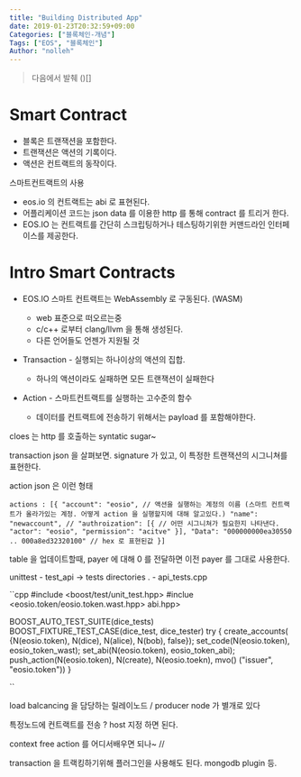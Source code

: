```yaml
---
title: "Building Distributed App"
date: 2019-01-23T20:32:59+09:00
Categories: ["블록체인-개념"]
Tags: ["EOS", "블록체인"]
Author: "nolleh"
---
```


> 다음에서 발췌 ()[]

# Smart Contract

- 블록은 트랜잭션을 포함한다.
- 트랜잭션은 액션의 기록이다.
- 액션은 컨트랙트의 동작이다.

스마트컨트랙트의 사용

- eos.io 의 컨트랙트는 abi 로 표현된다.
- 어플리케이션 코드는 json data 를 이용한 http 를 통해 contract 를 트리거 한다.
- EOS.IO 는 컨트랙트를 간단히 스크립팅하거나 테스팅하기위한 커맨드라인 인터페이스를 제공한다.

# Intro Smart Contracts

- EOS.IO 스마트 컨트랙트는 WebAssembly 로 구동된다. (WASM)

  - web 표준으로 떠오르는중
  - c/c++ 로부터 clang/llvm 을 통해 생성된다.
  - 다른 언어들도 언젠가 지원될 것

- Transaction - 실행되는 하나이상의 액션의 집합.
  - 하나의 액션이라도 실패하면 모든 트랜잭션이 실패한다
- Action - 스마트컨트랙트를 실행하는 고수준의 함수
  - 데이터를 컨트랙트에 전송하기 위해서는 payload 를 포함해야한다.

cloes 는 http 를 호출하는 syntatic sugar~

transaction json 을 살펴보면.
signature 가 있고, 이 특정한 트랜잭션의 시그니쳐를 표현한다.

action json 은 이런 형태

`actions : [{ "account": "eosio", // 액션을 실행하는 계정의 이름 (스마트 컨트랙트가 올라가있는 계정. 어떻게 action 을 실행할지에 대해 알고있다.) "name": "newaccount", // "authroization": [{ // 어떤 시그니쳐가 필요한지 나타낸다. "actor": "eosio", "permission": "acitve" }], "Data": "000000000ea30550 .. 000a8ed32320100" // hex 로 표현된값 }]`

table 을 업데이트할때, payer 에 대해 0 를 전달하면 이전 payer 를 그대로 사용한다.

unittest - test_api -> tests directories . - api_tests.cpp

``cpp
#include <boost/test/unit_test.hpp>
#inclue <eosio.token/eosio.token.wast.hpp>
abi.hpp>

BOOST_AUTO_TEST_SUITE(dice_tests)
BOOST_FIXTURE_TEST_CASE(dice_test, dice_tester) try {
create_accounts( {N(eosio.token), N(dice), N(alice), N(bob), false});
set_code(N(eosio.token), eosio_token_wast);
set_abi(N(eosio.token), eosio_token_abi);
push_action(N(eosio.token), N(create), N(eosio.toekn), mvo() ("issuer", "eosio.token"))
}

``

load balcancing 을 담당하는 릴레이노드 /
producer node 가 별개로 있다

특정노드에 컨트랙트를 전송 ?
host 지정 하면 된다.

context free action 를 어디서배우면 되나~ //

transaction 을 트랙킹하기위해 플러그인을 사용해도 된다.
mongodb plugin 등.

